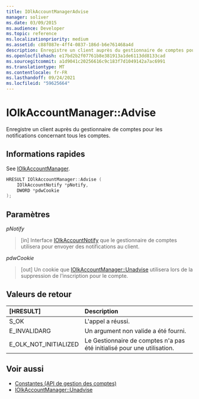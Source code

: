 ```yaml
---
title: IOlkAccountManagerAdvise
manager: soliver
ms.date: 03/09/2015
ms.audience: Developer
ms.topic: reference
ms.localizationpriority: medium
ms.assetid: c88f087e-4ff4-0837-186d-b6e761468a4d
description: Enregistre un client auprès du gestionnaire de comptes pour les notifications concernant tous les comptes.
ms.openlocfilehash: e17bd2b2f07761b8e381913a1de6113dd8133cad
ms.sourcegitcommit: a1d9041c20256616c9c183f7d1049142a7ac6991
ms.translationtype: MT
ms.contentlocale: fr-FR
ms.lasthandoff: 09/24/2021
ms.locfileid: "59625664"
---
```

# <a name="iolkaccountmanageradvise"></a>IOlkAccountManager::Advise

Enregistre un client auprès du gestionnaire de comptes pour les notifications concernant tous les comptes.
  
## <a name="quick-info"></a>Informations rapides

See [IOlkAccountManager](iolkaccountmanager.md).
  
```cpp
HRESULT IOlkAccountManager::Advise (  
    IOlkAccountNotify *pNotify, 
    DWORD *pdwCookie 
);
```

## <a name="parameters"></a>Paramètres

_pNotify_
  
> [in] Interface [IOlkAccountNotify](iolkaccountnotify.md) que le gestionnaire de comptes utilisera pour envoyer des notifications au client. 
    
_pdwCookie_
  
> [out] Un cookie que [IOlkAccountManager::Unadvise](iolkaccountmanager-unadvise.md) utilisera lors de la suppression de l’inscription pour le compte. 
    
## <a name="return-values"></a>Valeurs de retour

|**[HRESULT]**|**Description**|
|:-----|:-----|
|S_OK  <br/> |L'appel a réussi.  <br/> |
|E_INVALIDARG  <br/> |Un argument non valide a été fourni.  <br/> |
|E_OLK_NOT_INITIALIZED  <br/> |Le Gestionnaire de comptes n'a pas été initialisé pour une utilisation.  <br/> |
   
## <a name="see-also"></a>Voir aussi

- [Constantes (API de gestion des comptes)](constants-account-management-api.md)  
- [IOlkAccountManager::Unadvise](iolkaccountmanager-unadvise.md)

